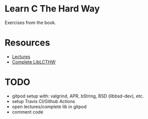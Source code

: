 # Learn C The Hard Way

Exercises from the book.

# Resources

* [Lectures](https://github.com/zedshaw/learn-c-the-hard-way-lectures)
* [Complete LibLCTHW](https://github.com/zedshaw/liblcthw)

# TODO

* gitpod setup with: valgrind, APR, bString, BSD (libbsd-dev), etc.
* setup Travis CI/Github Actions
* open lectures/complete lib in gitpod
* comment code
